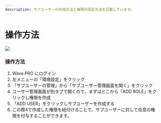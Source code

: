 ```yaml
---
description: サブユーザーの作成方法と権限の設定方法を記載しています。
---
```


# 操作方法

![](<../../.gitbook/assets/2022-08-08 15.45.10.gif>)

### **操作方法** <a href="#h_c37ca821b1" id="h_c37ca821b1"></a>

1. Wave PRO にログイン
2. 左メニューの「環境設定」をクリック
3. 「サブユーザーの管理」から「サブユーザー管理画面を開く」をクリック
4. ユーザー管理画面が別タブで開くので、まずはどこから「ADD ROLE」をクリックし権限を作成
5. 「ADD USER」をクリックしサブユーザーを作成する
6. この際4で作成した権限を紐付けることで、サブユーザーに対して任意の権限を付与することができます。

